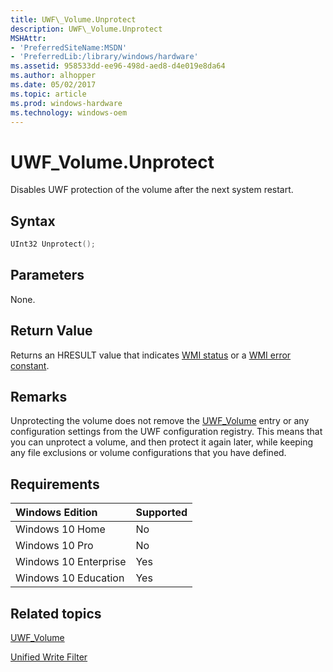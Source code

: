 ```yaml
---
title: UWF\_Volume.Unprotect
description: UWF\_Volume.Unprotect
MSHAttr:
- 'PreferredSiteName:MSDN'
- 'PreferredLib:/library/windows/hardware'
ms.assetid: 958533dd-ee96-498d-aed8-d4e019e8da64
ms.author: alhopper
ms.date: 05/02/2017
ms.topic: article
ms.prod: windows-hardware
ms.technology: windows-oem
---
```

# UWF\_Volume.Unprotect

Disables UWF protection of the volume after the next system restart.

## Syntax

```powershell
UInt32 Unprotect();
```

## Parameters

None.

## Return Value

Returns an HRESULT value that indicates [WMI status](http://go.microsoft.com/fwlink/p/?LinkID=208318) or a [WMI error constant](http://go.microsoft.com/fwlink/p/?LinkID=208317).

## Remarks

Unprotecting the volume does not remove the [UWF\_Volume](uwf-volume.md) entry or any configuration settings from the UWF configuration registry. This means that you can unprotect a volume, and then protect it again later, while keeping any file exclusions or volume configurations that you have defined.

## Requirements

| Windows Edition       | Supported |
|:----------------------|:----------|
| Windows 10 Home       | No        |
| Windows 10 Pro        | No        |
| Windows 10 Enterprise | Yes       |
| Windows 10 Education  | Yes       |

## Related topics

[UWF\_Volume](uwf-volume.md)

[Unified Write Filter](unified-write-filter.md)